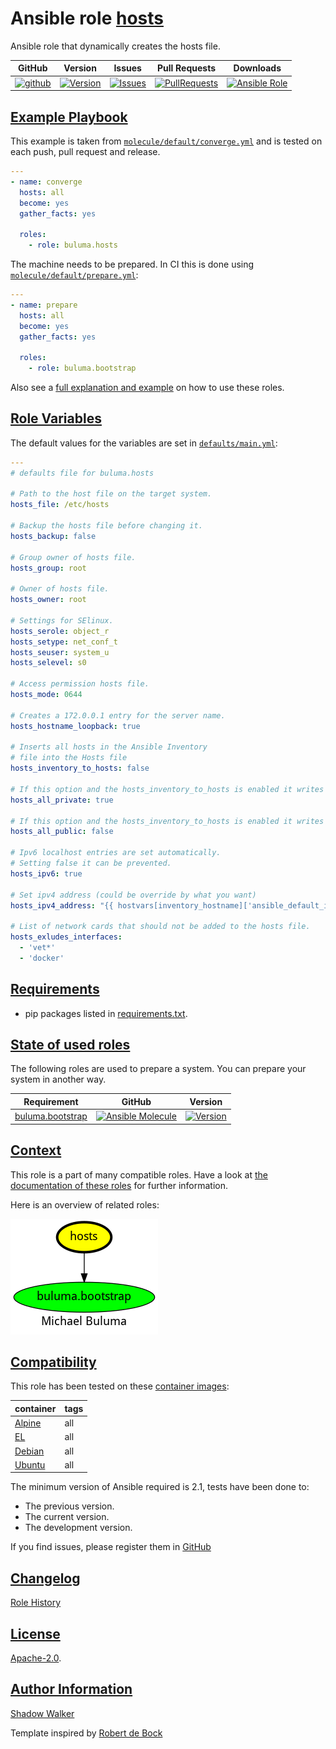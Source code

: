 # Ansible role [hosts](https://galaxy.ansible.com/ui/standalone/roles/buluma/hosts/documentation)

Ansible role that dynamically creates the hosts file.

|GitHub|Version|Issues|Pull Requests|Downloads|
|------|-------|------|-------------|---------|
|[![github](https://github.com/buluma/ansible-role-hosts/actions/workflows/molecule.yml/badge.svg)](https://github.com/buluma/ansible-role-hosts/actions/workflows/molecule.yml)|[![Version](https://img.shields.io/github/release/buluma/ansible-role-hosts.svg)](https://github.com/buluma/ansible-role-hosts/releases/)|[![Issues](https://img.shields.io/github/issues/buluma/ansible-role-hosts.svg)](https://github.com/buluma/ansible-role-hosts/issues/)|[![PullRequests](https://img.shields.io/github/issues-pr-closed-raw/buluma/ansible-role-hosts.svg)](https://github.com/buluma/ansible-role-hosts/pulls/)|[![Ansible Role](https://img.shields.io/ansible/role/d/buluma/hosts)](https://galaxy.ansible.com/ui/standalone/roles/buluma/hosts/documentation)|

## [Example Playbook](#example-playbook)

This example is taken from [`molecule/default/converge.yml`](https://github.com/buluma/ansible-role-hosts/blob/master/molecule/default/converge.yml) and is tested on each push, pull request and release.

```yaml
---
- name: converge
  hosts: all
  become: yes
  gather_facts: yes

  roles:
    - role: buluma.hosts
```

The machine needs to be prepared. In CI this is done using [`molecule/default/prepare.yml`](https://github.com/buluma/ansible-role-hosts/blob/master/molecule/default/prepare.yml):

```yaml
---
- name: prepare
  hosts: all
  become: yes
  gather_facts: yes

  roles:
    - role: buluma.bootstrap
```

Also see a [full explanation and example](https://buluma.github.io/how-to-use-these-roles.html) on how to use these roles.

## [Role Variables](#role-variables)

The default values for the variables are set in [`defaults/main.yml`](https://github.com/buluma/ansible-role-hosts/blob/master/defaults/main.yml):

```yaml
---
# defaults file for buluma.hosts

# Path to the host file on the target system.
hosts_file: /etc/hosts

# Backup the hosts file before changing it.
hosts_backup: false

# Group owner of hosts file.
hosts_group: root

# Owner of hosts file.
hosts_owner: root

# Settings for SElinux.
hosts_serole: object_r
hosts_setype: net_conf_t
hosts_seuser: system_u
hosts_selevel: s0

# Access permission hosts file.
hosts_mode: 0644

# Creates a 172.0.0.1 entry for the server name.
hosts_hostname_loopback: true

# Inserts all hosts in the Ansible Inventory
# file into the Hosts file
hosts_inventory_to_hosts: false

# If this option and the hosts_inventory_to_hosts is enabled it writes all private ip addresses from the inventory into the hosts
hosts_all_private: true

# If this option and the hosts_inventory_to_hosts is enabled it writes all public ip addresses from the inventory into the hosts.
hosts_all_public: false

# Ipv6 localhost entries are set automatically.
# Setting false it can be prevented.
hosts_ipv6: true

# Set ipv4 address (could be override by what you want)
hosts_ipv4_address: "{{ hostvars[inventory_hostname]['ansible_default_ipv4']['address'] }}"

# List of network cards that should not be added to the hosts file.
hosts_exludes_interfaces:
  - 'vet*'
  - 'docker'
```

## [Requirements](#requirements)

- pip packages listed in [requirements.txt](https://github.com/buluma/ansible-role-hosts/blob/master/requirements.txt).

## [State of used roles](#state-of-used-roles)

The following roles are used to prepare a system. You can prepare your system in another way.

| Requirement | GitHub | Version |
|-------------|--------|--------|
|[buluma.bootstrap](https://galaxy.ansible.com/buluma/bootstrap)|[![Ansible Molecule](https://github.com/buluma/ansible-role-bootstrap/actions/workflows/molecule.yml/badge.svg)](https://github.com/buluma/ansible-role-bootstrap/actions/workflows/molecule.yml)|[![Version](https://img.shields.io/github/release/buluma/ansible-role-bootstrap.svg)](https://github.com/shadowwalker/ansible-role-bootstrap)|

## [Context](#context)

This role is a part of many compatible roles. Have a look at [the documentation of these roles](https://buluma.github.io/) for further information.

Here is an overview of related roles:

![dependencies](https://raw.githubusercontent.com/buluma/ansible-role-hosts/png/requirements.png "Dependencies")

## [Compatibility](#compatibility)

This role has been tested on these [container images](https://hub.docker.com/u/buluma):

|container|tags|
|---------|----|
|[Alpine](https://hub.docker.com/repository/docker/buluma/alpine/general)|all|
|[EL](https://hub.docker.com/repository/docker/buluma/enterpriselinux/general)|all|
|[Debian](https://hub.docker.com/repository/docker/buluma/debian/general)|all|
|[Ubuntu](https://hub.docker.com/repository/docker/buluma/ubuntu/general)|all|

The minimum version of Ansible required is 2.1, tests have been done to:

- The previous version.
- The current version.
- The development version.

If you find issues, please register them in [GitHub](https://github.com/buluma/ansible-role-hosts/issues)

## [Changelog](#changelog)

[Role History](https://github.com/buluma/ansible-role-hosts/blob/master/CHANGELOG.md)

## [License](#license)

[Apache-2.0](https://github.com/buluma/ansible-role-hosts/blob/master/LICENSE).

## [Author Information](#author-information)

[Shadow Walker](https://buluma.github.io/)


Template inspired by [Robert de Bock](https://github.com/robertdebock)
